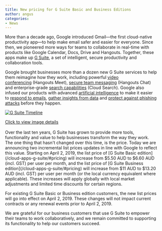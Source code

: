 ```yaml
---
title: New pricing for G Suite Basic and Business Editions
author: angus
categories:
- News
---
```

More than a decade ago, Google introduced Gmail—the first cloud-native productivity app—to help make email safer and easier for everyone. Since then, we pioneered more ways for teams to collaborate in real-time with products like Google Calendar, Docs, Drive and Hangouts. Together, these apps make up [G Suite](/cloud-apps-g-suite), a set of intelligent, secure productivity and collaboration tools.

Google brought businesses more than a dozen new G Suite services to help them reimagine how they work, including powerful [video conferencing](https://www.blog.google/products/g-suite/bring-teams-together-new-g-suite-integrations/) (Hangouts Meet), [secure team messaging](https://www.blog.google/products/g-suite/move-projects-forward-one-placehangouts-chat-now-available/) (Hangouts Chat) and enterprise-grade [search capabilities](https://www.blog.google/products/g-suite/introducing-google-cloud-search-g-suite/) (Cloud Search). Google also infused our products with advanced [artificial intelligence](https://www.blog.google/products/g-suite/how-machine-learning-g-suite-makes-people-more-productive/) to make it easier to [respond to emails](https://www.blog.google/products/gmail/subject-write-emails-faster-smart-compose-gmail/), [gather insights from data](https://www.blog.google/products/docs/explore-docs-sheets-and-slides/) and [protect against phishing attacks](https://www.blog.google/products/g-suite/helping-g-suite-customers-stay-secure-new-proactive-phishing-protections-and-management-controls/) before they happen.

[![G Suite Timeline](/assets/images/g-suite-timeline.png)](/assets/docs/g_suite_timeline.pdf)
<div class="caption"><a href="/assets/docs/g_suite_timeline.pdf">Click to view image details</a></div>

<br/>
Over the last ten years, G Suite has grown to provide more tools, functionality and value to help businesses transform the way they work. The one thing that hasn't changed over this time, is the price. Today we are announcing two incremental list prices updates in line with Google to reflect this value. Starting on April 2, 2019, the list price of [G Suite Basic edition](/cloud-apps-g-suite/#pricing) will increase from $5.50 AUD to $6.60 AUD (incl. GST) per user per month, and the list price of [G Suite Business edition](/cloud-apps-g-suite/#pricing) will increase from $11 AUD to $13.20 AUD (incl. GST) per user per month (or the local currency equivalent where applicable). These increases will apply globally with local market adjustments and limited time discounts for certain regions.

For existing G Suite Basic or Business edition customers, the new list prices will go into effect on April 2, 2019. These changes will not impact current contracts or any renewal events prior to April 2, 2019.

We are grateful for our business customers that use G Suite to empower their teams to work collaboratively, and we remain committed to supporting its functionality to help our customers succeed.